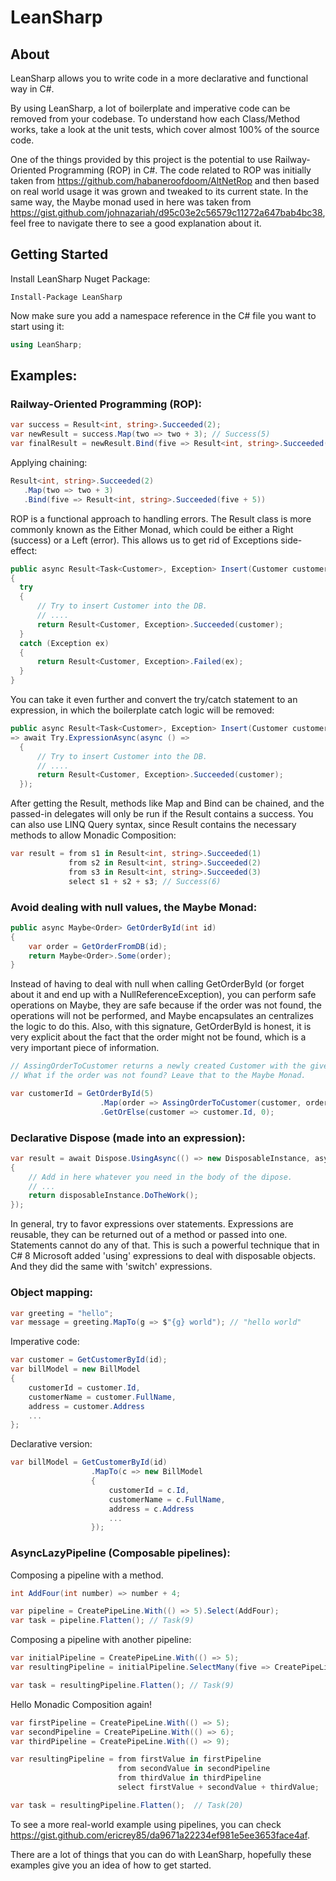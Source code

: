 # LeanSharp

## About
LeanSharp allows you to write code in a more declarative and functional way in C#.

By using LeanSharp, a lot of boilerplate and imperative code can be removed from your codebase.
To understand how each Class/Method works, take a look at the unit tests, which cover almost 100% of the source code.

One of the things provided by this project is the potential to use Railway-Oriented Programming (ROP) in C#. The code related to ROP was initially taken from https://github.com/habaneroofdoom/AltNetRop and then based on real world usage it was grown and tweaked to its current state. In the same way, the Maybe monad used in here was taken from https://gist.github.com/johnazariah/d95c03e2c56579c11272a647bab4bc38, feel free to navigate there to see a good explanation about it.

## Getting Started
Install LeanSharp Nuget Package:

```shell
Install-Package LeanSharp
```

Now make sure you add a namespace reference in the C# file you want to start using it:

```csharp
using LeanSharp;
```

## Examples:
### Railway-Oriented Programming (ROP):
```csharp
var success = Result<int, string>.Succeeded(2);
var newResult = success.Map(two => two + 3); // Success(5)
var finalResult = newResult.Bind(five => Result<int, string>.Succeeded(five + 5)); // Success(10)
```
Applying chaining:
```csharp
Result<int, string>.Succeeded(2)
   .Map(two => two + 3)
   .Bind(five => Result<int, string>.Succeeded(five + 5))
```
ROP is a functional approach to handling errors. The Result class is more commonly known as the Either Monad, which could be either a Right (success) or a Left (error). This allows us to get rid of Exceptions side-effect:

```csharp
public async Result<Task<Customer>, Exception> Insert(Customer customer)
{
  try
  {
      // Try to insert Customer into the DB.
      // ....
      return Result<Customer, Exception>.Succeeded(customer);
  }
  catch (Exception ex) 
  {
      return Result<Customer, Exception>.Failed(ex);
  }
}
```
You can take it even further and convert the try/catch statement to an expression, in which the boilerplate catch logic will be removed:
```csharp
public async Result<Task<Customer>, Exception> Insert(Customer customer)
=> await Try.ExpressionAsync(async () => 
  {
      // Try to insert Customer into the DB.
      // ....
      return Result<Customer, Exception>.Succeeded(customer);
  });
```
After getting the Result, methods like Map and Bind can be chained, and the passed-in delegates will only be run if the Result contains a success. You can also use LINQ Query syntax, since Result contains the necessary methods to allow Monadic Composition:
```csharp
var result = from s1 in Result<int, string>.Succeeded(1)
             from s2 in Result<int, string>.Succeeded(2)
             from s3 in Result<int, string>.Succeeded(3)
             select s1 + s2 + s3; // Success(6)
```
### Avoid dealing with null values, the Maybe Monad:
```csharp
public async Maybe<Order> GetOrderById(int id)
{
    var order = GetOrderFromDB(id);
    return Maybe<Order>.Some(order);
}
```
Instead of having to deal with null when calling GetOrderById (or forget about it and end up with a NullReferenceException), you can perform safe operations on Maybe, they are safe because if the order was not found, the operations will not be performed, and Maybe encapsulates an centralizes the logic to do this. Also, with this signature, GetOrderById is honest, it is very explicit about the fact that the order might not be found, which is a very important piece of information.

```csharp
// AssingOrderToCustomer returns a newly created Customer with the given order assgined to it.
// What if the order was not found? Leave that to the Maybe Monad.

var customerId = GetOrderById(5)
                    .Map(order => AssingOrderToCustomer(customer, order), Maybe<Customer>.None);
                    .GetOrElse(customer => customer.Id, 0);
```

### Declarative Dispose (made into an expression):
```csharp
var result = await Dispose.UsingAsync(() => new DisposableInstance, async disposableInstance =>
{
    // Add in here whatever you need in the body of the dipose.
    // ...
    return disposableInstance.DoTheWork();
});
```
In general, try to favor expressions over statements. Expressions are reusable, they can be returned out of a method or passed into one. Statements cannot do any of that. This is such a powerful technique that in C# 8 Microsoft added 'using' expressions to deal with disposable objects. And they did the same with 'switch' expressions.

### Object mapping:
```csharp
var greeting = "hello";
var message = greeting.MapTo(g => $"{g} world"); // "hello world"
```
Imperative code:
```csharp
var customer = GetCustomerById(id);
var billModel = new BillModel 
{
    customerId = customer.Id,
    customerName = customer.FullName,
    address = customer.Address
    ...
};
```
Declarative version:
```csharp
var billModel = GetCustomerById(id)
                  .MapTo(c => new BillModel 
                  {
                      customerId = c.Id,
                      customerName = c.FullName,
                      address = c.Address
                      ...
                  });
```
### AsyncLazyPipeline (Composable pipelines):
Composing a pipeline with a method.
```csharp
int AddFour(int number) => number + 4;

var pipeline = CreatePipeLine.With(() => 5).Select(AddFour);
var task = pipeline.Flatten(); // Task(9)
```
Composing a pipeline with another pipeline:
```csharp
var initialPipeline = CreatePipeLine.With(() => 5);
var resultingPipeline = initialPipeline.SelectMany(five => CreatePipeLine.With(() => five + 4));

var task = resultingPipeline.Flatten(); // Task(9)
```
Hello Monadic Composition again!
```csharp
var firstPipeline = CreatePipeLine.With(() => 5);
var secondPipeline = CreatePipeLine.With(() => 6);
var thirdPipeline = CreatePipeLine.With(() => 9);

var resultingPipeline = from firstValue in firstPipeline
                        from secondValue in secondPipeline
                        from thirdValue in thirdPipeline
                        select firstValue + secondValue + thirdValue;

var task = resultingPipeline.Flatten();  // Task(20)
```
To see a more real-world example using pipelines, you can check https://gist.github.com/ericrey85/da9671a22234ef981e5ee3653face4af.

There are a lot of things that you can do with LeanSharp, hopefully these examples give you an idea of how to get started.
